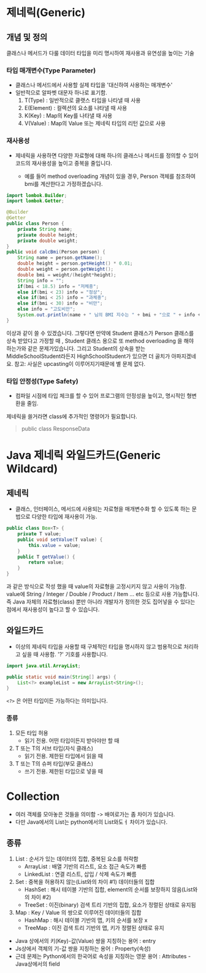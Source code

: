 # 제네릭(Generic)

## 개념 및 정의
클래스나 메서드가 다룰 데이터 타입을 미리 명시하여 재사용과 유연성을 높이는 기술

### 타입 매개변수(Type Parameter)
- 클래스나 메서드에서 사용할 실제 타입을 '대신하여 사용하는 매개변수'
- 일반적으로 알파벳 대문자 하나로 표기함.
  1. T(Type) : 일반적으로 클랫스 타입을 나타낼 때 사용
  2. E(Element) : 컬렉션의 요소를 나타낼 때 사용
  3. K(Key) : Map의 Key를 나타낼 때 사용
  4. V(Value) : Map의 Value 또는 제네릭 타입의 리턴 값으로 사용

### 재사용성
- 제네릭을 사용하면 다양한 자료형에 대해 하나의 클래스나 메서드를 정의할 수 있어 코드의 재사용성을 높이고 중복을 줄입니다.

  - 예를 들어 method overloading 개념이 있을 경우, Person 객체를 참조하여 bmi를 계산한다고 가정하겠습니다.
```java
import lombok.Builder;
import lombok.Getter;

@Builder
@Getter
public class Person {
    private String name;
    private double height;
    private double weight;
}
public void calcBmi(Person person) {
    String name = person.getName();
    double height = person.getHeight() * 0.01;
    double weight = person.getWeight();
    double bmi = weight/(height*height);
    String info = "";
    if(bmi < 18.5) info = "저체중";
    else if(bmi < 23) info = "정상";
    else if(bmi < 25) info = "과체중";
    else if(bmi < 30) info = "비만";
    else info = "고도비만";
    System.out.println(name + " 님의 BMI 지수는 " + bmi + "으로 " + info +"입니다.");
}
```
이상과 같이 쓸 수 있겠습니다. 그렇다면 만약에 Student 클래스가 Person 클래스를 상속 받았다고 가정할 때 , Student 클래스 용으로 또 method overloading 을 해야 하는가와 같은 문제가있습니다.
그리고 Student의 상속을 받는 MiddleSchoolStudent라든지 HighSchoolStudent가 있으면 더 골치가 아파지겠네요.
참고: 사실은 upcasting이 이루어지기때문에 별 문제 없다.
### 타입 안정성(Type Safety)
- 컴파일 시점에 타입 체크를 할 수 있어 프로그램의 안정성을 높이고, 명시적인 형변환을 줄임.

제네릭을 쓸거라면 class에 추가적인 명령어가 필요합니다.
> public class ResponseData<T>
 
# Java 제네릭 와일드카드(Generic Wildcard)

## 제네릭
- 클래스, 인터페이스, 메서드에 사용되는 자료형을 매개변수화 할 수 있도록 하는 문법으로 다양한 타입에 재사용이 가능.
```java
public class Box<T> {
    private T value;
    public void setValue(T value) {
        this.value = value;
    }
    public T getValue() {
        return value;
    }
}
```
과 같은 방식으로 작성 했을 때 value의 자료형을 고정시키지 않고 사용이 가능함.
value에 String / Integer / Double / Product / Item ... etc 등으로 사용 가능합니다.
즉 Java 자체의 자료형(class) 뿐만 아니라 개발자가 정의한 것도 집어넣을 수 있다는 점에서 재사용성이 높다고 할 수 있습니다.

## 와일드카드
- 이상의 제네릭 타입을 사용할 때 구체적인 타입을 명시하지 않고 범용적으로 처리하고 싶을 때 사용함. '?' 기호를 사용합니다.

```java
import java.util.ArrayList;

public static void main(String[] args) {
    List<?> exampleList = new ArrayList<String>();
}
```
`<?>` 은 어떤 타입이든 가능하다는 의미입니다.

### 종류
1. 모든 타입 허용
   - 읽기 전용. 어떤 타입이든지 받아야만 할 때
2. T 또는 T의 서브 타입(자식 클래스)
   - 읽기 전용. 제한된 타입에서 읽을 때
3. T 또는 T의 슈퍼 타입(부모 클래스)
   - 쓰기 전용. 제한된 타입으로 넣을 때



# Collection
- 여러 객체를 모아놓은 것들을 의미함 -> 배여로가는 좀 차이가 있습니다.
- 다만 Java에서의 List는 python에서의 List와도ㅓ 차이가 있습니다.

## 종류
1. List : 순서가 있는 데이터의 집합, 중복된 요소를 허락함
   - ArrayList : 배열 기반의 리스트, 요소 접근 속도가 빠름
   - LinkedList : 연결 리스트, 삽입 / 삭제 속도가 빠름
2. Set : 중복을 허용하지 않는(List와의 차이 #1) 데이터들의 집합
   - HashSet : 해시 테이블 기반의 집합, element의 순서를 보장하지 않음(List와의 차이 #2)
   - TreeSet : 이진(binary) 검색 트리 기반의 집합, 요소가 정렬된 상태로 유지됨
3. Map : Key / Value 의 쌍으로 이루어진 데이터들의 집합
   - HashMap : 해시 테이블 기반의 맵, 키의 순서를 보장 x
   - TreeMap : 이진 검색 트리 기반의 맵, 키가 정렬된 상태로 유지

* Java 상에서의 키(Key)-값(Value) 쌍을 지칭하는 용어 : entry
* Js상에서 객체의 기-값 쌍을 지칭하는 용어 : Property(속성)
* 근데 문제는 Python에서의 한국어로 속성을 지칭하는 영문 용어 : Attributes - Java상에서의 field



